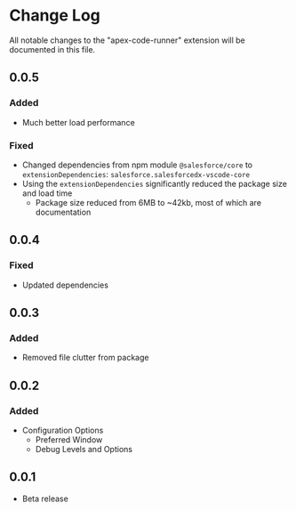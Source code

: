 # Change Log

All notable changes to the "apex-code-runner" extension will be documented in this file.

## 0.0.5

### Added

- Much better load performance

### Fixed

- Changed dependencies from npm module `@salesforce/core` to  `extensionDependencies`: `salesforce.salesforcedx-vscode-core`
- Using the `extensionDependencies` significantly reduced the package size and load time
  - Package size reduced from 6MB to ~42kb, most of which are documentation

## 0.0.4

### Fixed

- Updated dependencies

## 0.0.3

### Added

- Removed file clutter from package

## 0.0.2

### Added

- Configuration Options
  - Preferred Window
  - Debug Levels and Options

## 0.0.1

- Beta release
